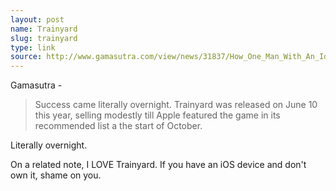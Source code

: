 ```yaml
---
layout: post
name: Trainyard
slug: trainyard
type: link
source: http://www.gamasutra.com/view/news/31837/How_One_Man_With_An_Idea_And_1000_Made_The_Global_iOS_Hit_Trainyard.php
---
```

Gamasutra - 
> Success came literally overnight. Trainyard was released on June 10 this year, selling modestly till Apple featured the game in its recommended list a the start of October.

Literally overnight.

On a related note, I LOVE Trainyard. If you have an iOS device and don't own it, shame on you.